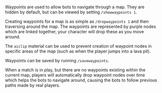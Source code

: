 
Waypoints are used to allow bots to navigate through a map. They are hidden by default, but can be viewed by setting `/showwaypoints 1`. 

Creating waypoints for a map is as simple as `/dropwaypoints 1` and then traversing around the map. The waypoints are represented by purple nodes which are linked together, your character will drop these as you move around.

The `aiclip` material can be used to prevent creation of waypoint nodes in specific areas of the map (such as when the player jumps into a lava pit).

Waypoints can be saved by running `/savewaypoints`.

When a match is in play, but there are no waypoints existing within the current map, players will automatically drop waypoint nodes over time which helps the bots to navigate around, causing the bots to follow previous paths made by real players.
